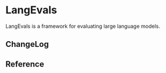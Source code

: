 # LangEvals

LangEvals is a framework for evaluating large language models.

## ChangeLog

## Reference
